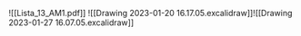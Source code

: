 ![[Lista_13_AM1.pdf]]
![[Drawing 2023-01-20 16.17.05.excalidraw]]![[Drawing 2023-01-27 16.07.05.excalidraw]]